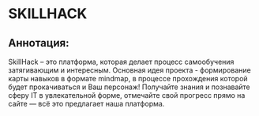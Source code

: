 <h1>SKILLHACK</h1>
<h2>Аннотация:</h2>
<p>SkillHack – это платформа, которая делает процесс самообучения затягивающим и интересным. Основная идея проекта - формирование карты навыков в формате mindmap, в процессе прохождения которой будет прокачиваться и Ваш персонаж! Получайте знания и познавайте сферу IT в увлекательной форме, отмечайте свой прогресс прямо на сайте — всё это предлагает наша платформа.
</p>
